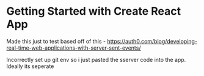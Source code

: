 # Getting Started with Create React App

Made this just to test based off of this - https://auth0.com/blog/developing-real-time-web-applications-with-server-sent-events/

Incorrectly set up git env so i just pasted the sserver code into the app. Ideally its seperate